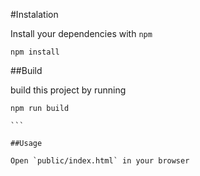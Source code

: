 #Instalation

Install your dependencies with `npm`

```
npm install

```


##Build

build this project by running

````
npm run build

```

##Usage

Open `public/index.html` in your browser